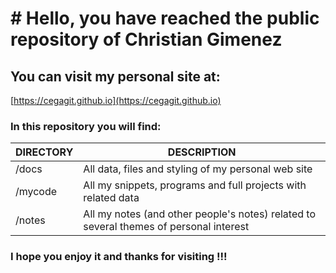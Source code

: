 # # Hello, you have reached the public repository of Christian Gimenez

## You can visit my personal site at:

[https://cegagit.github.io](https://cegagit.github.io)

### In this repository you will find:

| DIRECTORY | DESCRIPTION |
| -------- | ------ |
| /docs | All data, files and styling of my personal web site |
| /mycode | All my snippets, programs and full projects with related data |
| /notes | All my notes (and other people's notes) related to several themes of personal interest |

### I hope you enjoy it and thanks for visiting !!!
